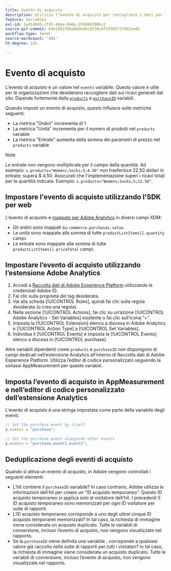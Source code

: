 ```yaml
---
title: Evento di acquisto
description: Utilizza l’evento di acquisto per raccogliere i dati per le metriche "Ordini", "Unità" e "Entrate".
feature: Variables
exl-id: 5ad148d6-cf45-4dea-846a-255004300bc2
source-git-commit: 6de20d2fbbab6ded6c92f0c6f3536671f4b2ae46
workflow-type: tm+mt
source-wordcount: '441'
ht-degree: 12%

---
```


# Evento di acquisto

L&#39;evento di acquisto è un valore nel `events` variabile. Questo valore è utile per le organizzazioni che desiderano raccogliere dati sui ricavi generati dal sito. Dipende fortemente dalla [`products`](../products.md) e [`purchaseID`](../purchaseid.md) variabili.

Quando imposti un evento di acquisto, questo influisce sulle metriche seguenti:

* La metrica &quot;Ordini&quot; incrementa di 1
* La metrica &quot;Unità&quot; incrementa per il numero di prodotti nel `products` variable
* La metrica &quot;Entrate&quot; aumenta della somma dei parametri di prezzo nel `products` variable

>[!NOTE]
>
>Le entrate non vengono moltiplicate per il campo della quantità. Ad esempio: `s.products="Womens;Socks;5;4.50"` non trasferisce 22,50 dollari in entrate; supera $ 4,50. Assicurati che l&#39;implementazione superi i ricavi totali per la quantità indicata. Esempio: `s.products="Womens;Socks;5;22.50"`.

## Impostare l&#39;evento di acquisto utilizzando l&#39;SDK per web

L&#39;evento di acquisto è [mappato per Adobe Analytics](https://experienceleague.adobe.com/docs/analytics/implementation/aep-edge/variable-mapping.html?lang=it) in diversi campi XDM:

* Gli ordini sono mappati su `commerce.purchases.value`.
* Le unità sono mappate alla somma di tutte `productListItems[].quantity` campi.
* Le entrate sono mappate alla somma di tutte `productListItems[].priceTotal` campi.

## Impostare l’evento di acquisto utilizzando l’estensione Adobe Analytics

1. Accedi a [Raccolta dati di Adobe Experience Platform](https://experience.adobe.com/data-collection) utilizzando le credenziali Adobe ID.
2. Fai clic sulla proprietà del tag desiderata.
3. Vai alla scheda [!UICONTROL Rules], quindi fai clic sulla regola desiderata (o crea una regola).
4. Nella sezione [!UICONTROL Actions], fai clic su un’azione [!UICONTROL Adobe Analytics - Set Variables] esistente o fai clic sull’icona “+”.
5. Imposta la [!UICONTROL Extension] elenco a discesa in Adobe Analytics e [!UICONTROL Action Type] a [!UICONTROL Set Variables].
6. Individua il [!UICONTROL Events] e imposta la [!UICONTROL Events] elenco a discesa in [!UICONTROL purchase].

Altre variabili dipendenti come `products` e `purchaseID` non dispongono di campi dedicati nell’estensione Analytics all’interno di Raccolta dati di Adobe Experience Platform. Utilizza l’editor di codice personalizzato seguendo la sintassi AppMeasurement per queste variabili.

## Imposta l’evento di acquisto in AppMeasurement e nell’editor di codice personalizzato dell’estensione Analytics

L&#39;evento di acquisto è una stringa impostata come parte della variabile degli eventi.

```js
// Set the purchase event by itself
s.events = "purchase";

// Set the purchase event alongside other events
s.events = "purchase,event1,event2";
```

## Deduplicazione degli eventi di acquisto

Quando si attiva un evento di acquisto, in Adobe vengono controllati i seguenti elementi:

* L’hit contiene il `purchaseID` variabile? In caso contrario, Adobe utilizza le informazioni dell’hit per creare un &quot;ID acquisto temporaneo&quot;. Questo ID acquisto temporaneo si applica solo al visitatore dell’hit. I precedenti 5 ID acquisto temporaneo sono memorizzati per ogni ID visitatore per suite di rapporti.
* L’ID acquisto temporaneo corrisponde a uno degli ultimi cinque ID acquisto temporanei memorizzati? In tal caso, la richiesta di immagine viene considerata un acquisto duplicato. Tutte le variabili di conversione, incluso l’evento di acquisto, non vengono visualizzate nel rapporto.
* Se la `purchaseID` viene definita una variabile , corrisponde a qualsiasi valore già raccolto nella suite di rapporti per tutti i visitatori? In tal caso, la richiesta di immagine viene considerata un acquisto duplicato. Tutte le variabili di conversione, incluso l’evento di acquisto, non vengono visualizzate nel rapporto.
